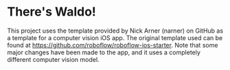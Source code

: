 # There's Waldo!

This project uses the template provided by Nick Arner (narner) on GitHub as a template for a computer vision iOS app.
The original template used can be found at <https://github.com/roboflow/roboflow-ios-starter>. Note that some major changes have
been made to the app, and it uses a completely different computer vision model.
